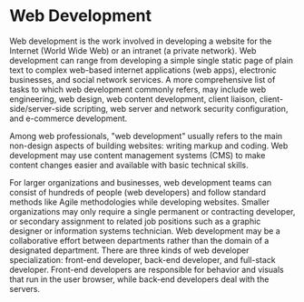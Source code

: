 # Web Development

Web development is the work involved in developing a website for the Internet (World Wide Web) or an intranet (a private network). Web development can range from developing a simple single static page of plain text to complex web-based internet applications (web apps), electronic businesses, and social network services. A more comprehensive list of tasks to which web development commonly refers, may include web engineering, web design, web content development, client liaison, client-side/server-side scripting, web server and network security configuration, and e-commerce development.

Among web professionals, "web development" usually refers to the main non-design aspects of building websites: writing markup and coding. Web development may use content management systems (CMS) to make content changes easier and available with basic technical skills.

For larger organizations and businesses, web development teams can consist of hundreds of people (web developers) and follow standard methods like Agile methodologies while developing websites. Smaller organizations may only require a single permanent or contracting developer, or secondary assignment to related job positions such as a graphic designer or information systems technician. Web development may be a collaborative effort between departments rather than the domain of a designated department. There are three kinds of web developer specialization: front-end developer, back-end developer, and full-stack developer. Front-end developers are responsible for behavior and visuals that run in the user browser, while back-end developers deal with the servers.
